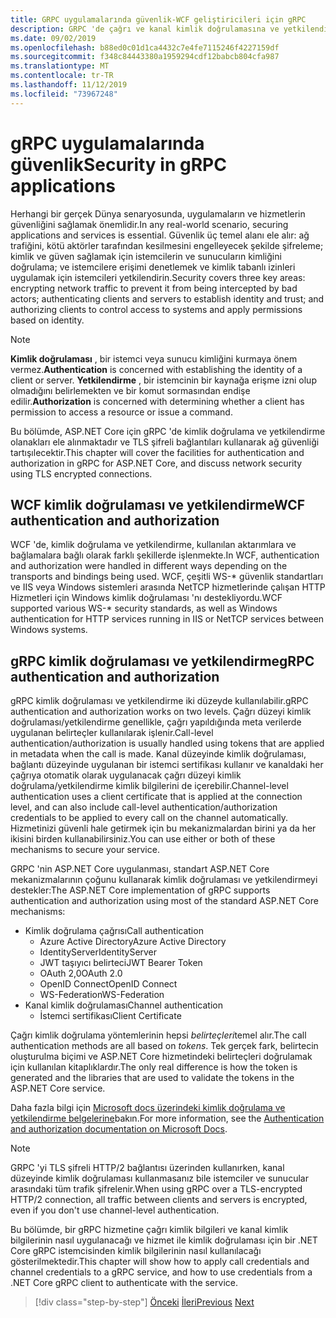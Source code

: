 ```yaml
---
title: GRPC uygulamalarında güvenlik-WCF geliştiricileri için gRPC
description: GRPC 'de çağrı ve kanal kimlik doğrulamasına ve yetkilendirmeye genel bakış.
ms.date: 09/02/2019
ms.openlocfilehash: b88ed0c01d1ca4432c7e4fe7115246f4227159df
ms.sourcegitcommit: f348c84443380a1959294cdf12babcb804cfa987
ms.translationtype: MT
ms.contentlocale: tr-TR
ms.lasthandoff: 11/12/2019
ms.locfileid: "73967248"
---
```

# <a name="security-in-grpc-applications"></a><span data-ttu-id="41489-103">gRPC uygulamalarında güvenlik</span><span class="sxs-lookup"><span data-stu-id="41489-103">Security in gRPC applications</span></span>

<span data-ttu-id="41489-104">Herhangi bir gerçek Dünya senaryosunda, uygulamaların ve hizmetlerin güvenliğini sağlamak önemlidir.</span><span class="sxs-lookup"><span data-stu-id="41489-104">In any real-world scenario, securing applications and services is essential.</span></span> <span data-ttu-id="41489-105">Güvenlik üç temel alanı ele alır: ağ trafiğini, kötü aktörler tarafından kesilmesini engelleyecek şekilde şifreleme; kimlik ve güven sağlamak için istemcilerin ve sunucuların kimliğini doğrulama; ve istemcilere erişimi denetlemek ve kimlik tabanlı izinleri uygulamak için istemcileri yetkilendirin.</span><span class="sxs-lookup"><span data-stu-id="41489-105">Security covers three key areas: encrypting network traffic to prevent it from being intercepted by bad actors; authenticating clients and servers to establish identity and trust; and authorizing clients to control access to systems and apply permissions based on identity.</span></span>

> [!NOTE]
> <span data-ttu-id="41489-106">**Kimlik doğrulaması** , bir istemci veya sunucu kimliğini kurmaya önem vermez.</span><span class="sxs-lookup"><span data-stu-id="41489-106">**Authentication** is concerned with establishing the identity of a client or server.</span></span> <span data-ttu-id="41489-107">**Yetkilendirme** , bir istemcinin bir kaynağa erişme izni olup olmadığını belirlemekten ve bir komut sormasından endişe edilir.</span><span class="sxs-lookup"><span data-stu-id="41489-107">**Authorization** is concerned with determining whether a client has permission to access a resource or issue a command.</span></span>

<span data-ttu-id="41489-108">Bu bölümde, ASP.NET Core için gRPC 'de kimlik doğrulama ve yetkilendirme olanakları ele alınmaktadır ve TLS şifreli bağlantıları kullanarak ağ güvenliği tartışılecektir.</span><span class="sxs-lookup"><span data-stu-id="41489-108">This chapter will cover the facilities for authentication and authorization in gRPC for ASP.NET Core, and discuss network security using TLS encrypted connections.</span></span>

## <a name="wcf-authentication-and-authorization"></a><span data-ttu-id="41489-109">WCF kimlik doğrulaması ve yetkilendirme</span><span class="sxs-lookup"><span data-stu-id="41489-109">WCF authentication and authorization</span></span>

<span data-ttu-id="41489-110">WCF 'de, kimlik doğrulama ve yetkilendirme, kullanılan aktarımlara ve bağlamalara bağlı olarak farklı şekillerde işlenmekte.</span><span class="sxs-lookup"><span data-stu-id="41489-110">In WCF, authentication and authorization were handled in different ways depending on the transports and bindings being used.</span></span> <span data-ttu-id="41489-111">WCF, çeşitli WS-\* güvenlik standartları ve IIS veya Windows sistemleri arasında NetTCP hizmetlerinde çalışan HTTP Hizmetleri için Windows kimlik doğrulaması 'nı destekliyordu.</span><span class="sxs-lookup"><span data-stu-id="41489-111">WCF supported various WS-\* security standards, as well as Windows authentication for HTTP services running in IIS or NetTCP services between Windows systems.</span></span>

## <a name="grpc-authentication-and-authorization"></a><span data-ttu-id="41489-112">gRPC kimlik doğrulaması ve yetkilendirme</span><span class="sxs-lookup"><span data-stu-id="41489-112">gRPC authentication and authorization</span></span>

<span data-ttu-id="41489-113">gRPC kimlik doğrulaması ve yetkilendirme iki düzeyde kullanılabilir.</span><span class="sxs-lookup"><span data-stu-id="41489-113">gRPC authentication and authorization works on two levels.</span></span> <span data-ttu-id="41489-114">Çağrı düzeyi kimlik doğrulaması/yetkilendirme genellikle, çağrı yapıldığında meta verilerde uygulanan belirteçler kullanılarak işlenir.</span><span class="sxs-lookup"><span data-stu-id="41489-114">Call-level authentication/authorization is usually handled using tokens that are applied in metadata when the call is made.</span></span> <span data-ttu-id="41489-115">Kanal düzeyinde kimlik doğrulaması, bağlantı düzeyinde uygulanan bir istemci sertifikası kullanır ve kanaldaki her çağrıya otomatik olarak uygulanacak çağrı düzeyi kimlik doğrulama/yetkilendirme kimlik bilgilerini de içerebilir.</span><span class="sxs-lookup"><span data-stu-id="41489-115">Channel-level authentication uses a client certificate that is applied at the connection level, and can also include call-level authentication/authorization credentials to be applied to every call on the channel automatically.</span></span> <span data-ttu-id="41489-116">Hizmetinizi güvenli hale getirmek için bu mekanizmalardan birini ya da her ikisini birden kullanabilirsiniz.</span><span class="sxs-lookup"><span data-stu-id="41489-116">You can use either or both of these mechanisms to secure your service.</span></span>

<span data-ttu-id="41489-117">GRPC 'nin ASP.NET Core uygulanması, standart ASP.NET Core mekanizmalarının çoğunu kullanarak kimlik doğrulaması ve yetkilendirmeyi destekler:</span><span class="sxs-lookup"><span data-stu-id="41489-117">The ASP.NET Core implementation of gRPC supports authentication and authorization using most of the standard ASP.NET Core mechanisms:</span></span>

- <span data-ttu-id="41489-118">Kimlik doğrulama çağrısı</span><span class="sxs-lookup"><span data-stu-id="41489-118">Call authentication</span></span>
  - <span data-ttu-id="41489-119">Azure Active Directory</span><span class="sxs-lookup"><span data-stu-id="41489-119">Azure Active Directory</span></span>
  - <span data-ttu-id="41489-120">IdentityServer</span><span class="sxs-lookup"><span data-stu-id="41489-120">IdentityServer</span></span>
  - <span data-ttu-id="41489-121">JWT taşıyıcı belirteci</span><span class="sxs-lookup"><span data-stu-id="41489-121">JWT Bearer Token</span></span>
  - <span data-ttu-id="41489-122">OAuth 2,0</span><span class="sxs-lookup"><span data-stu-id="41489-122">OAuth 2.0</span></span>
  - <span data-ttu-id="41489-123">OpenID Connect</span><span class="sxs-lookup"><span data-stu-id="41489-123">OpenID Connect</span></span>
  - <span data-ttu-id="41489-124">WS-Federation</span><span class="sxs-lookup"><span data-stu-id="41489-124">WS-Federation</span></span>
- <span data-ttu-id="41489-125">Kanal kimlik doğrulaması</span><span class="sxs-lookup"><span data-stu-id="41489-125">Channel authentication</span></span>
  - <span data-ttu-id="41489-126">İstemci sertifikası</span><span class="sxs-lookup"><span data-stu-id="41489-126">Client Certificate</span></span>

<span data-ttu-id="41489-127">Çağrı kimlik doğrulama yöntemlerinin hepsi *belirteçleri*temel alır.</span><span class="sxs-lookup"><span data-stu-id="41489-127">The call authentication methods are all based on *tokens*.</span></span> <span data-ttu-id="41489-128">Tek gerçek fark, belirtecin oluşturulma biçimi ve ASP.NET Core hizmetindeki belirteçleri doğrulamak için kullanılan kitaplıklardır.</span><span class="sxs-lookup"><span data-stu-id="41489-128">The only real difference is how the token is generated and the libraries that are used to validate the tokens in the ASP.NET Core service.</span></span>

<span data-ttu-id="41489-129">Daha fazla bilgi için [Microsoft docs üzerindeki kimlik doğrulama ve yetkilendirme belgelerine](https://docs.microsoft.com/aspnet/core/grpc/authn-and-authz?view=aspnetcore-3.0)bakın.</span><span class="sxs-lookup"><span data-stu-id="41489-129">For more information, see the [Authentication and authorization documentation on Microsoft Docs](https://docs.microsoft.com/aspnet/core/grpc/authn-and-authz?view=aspnetcore-3.0).</span></span>

> [!NOTE]
> <span data-ttu-id="41489-130">GRPC 'yi TLS şifreli HTTP/2 bağlantısı üzerinden kullanırken, kanal düzeyinde kimlik doğrulaması kullanmasanız bile istemciler ve sunucular arasındaki tüm trafik şifrelenir.</span><span class="sxs-lookup"><span data-stu-id="41489-130">When using gRPC over a TLS-encrypted HTTP/2 connection, all traffic between clients and servers is encrypted, even if you don't use channel-level authentication.</span></span>

<span data-ttu-id="41489-131">Bu bölümde, bir gRPC hizmetine çağrı kimlik bilgileri ve kanal kimlik bilgilerinin nasıl uygulanacağı ve hizmet ile kimlik doğrulaması için bir .NET Core gRPC istemcisinden kimlik bilgilerinin nasıl kullanılacağı gösterilmektedir.</span><span class="sxs-lookup"><span data-stu-id="41489-131">This chapter will show how to apply call credentials and channel credentials to a gRPC service, and how to use credentials from a .NET Core gRPC client to authenticate with the service.</span></span>

>[!div class="step-by-step"]
><span data-ttu-id="41489-132">[Önceki](client-libraries.md)
>[İleri](call-credentials.md)</span><span class="sxs-lookup"><span data-stu-id="41489-132">[Previous](client-libraries.md)
[Next](call-credentials.md)</span></span>
